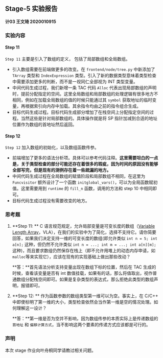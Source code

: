 ## Stage-5 实验报告

**计03  王文琦 2020010915**

### 实验内容

#### Step 11

`Step 11`  主要是引入了数组的定义， 包括了局部数组和全局数组。

- 引入数组需要在前端做更多的改变。在 `frontend/node/tree.py` 中新添加了 `TArray` 类型和 `IndexExpression` 类型。引入了新的数据类型意味着类型检查中需要添加更多的判断，而不是一视同仁全部视为 INT 类型变量。
- 中间代码生成过程，我们新增一条 TAC 代码 `Alloc` 代表出现局部数组的声明时，提前分配指定的空间。这里全局数组和局部数组的处理逻辑有很多地方不相同，例如在加载全局数组的值的时候只能通过其 `symbol` 获取地址的临时变量，再根据索引向内存中加载。其余指令均由之前的指令组合生成。
- 目标代码生成过程。目标代码生成部分增加了在栈空间上分配指定空间的过程。当然这些是针对局部数组的。具体操作就是将 SP 指针加减到合适的地址位置作为数组的首地址然后返回。

#### Step 12

`Step 12` 加入数组的初始化，以及数组函数传参。

- 前端增加了更多的语法分析项。具体可以参考代码注释。**这里需要坦白的一点是，关于类型检查的部分可能还存在着很多的瑕疵，因为时间的原因没有能够全部写完，但是现有的测例存在着一些疏漏的地方。**
- 中间代码生成过程在全局数组的赋值阶段和局部数组不相同，在这里为 `Funcvisitor` 额外设计了一个函数 `initglobal_vars()`，可以为全局函数赋初值。这里需要用到 `runtime` 的 `fill_n` 函数，调用的方法和 step 10 中相同即可。
- 目标代码生成过程没有需要改变的地方。

### 思考题

1. **Step 11: ** C 语言规范规定，允许局部变量是可变长度的数组（[Variable Length Array](https://en.wikipedia.org/wiki/Variable-length_array)，VLA），在我们的实验中为了简化，选择不支持它。请你简要回答，如果我们决定支持一维的可变长度的数组(即允许类似 `int n = 5; int a[n];` 这种，但仍然不允许类似 `int n = ...; int m = ...; int a[n][m];` 这种)，而且要求数组仍然保存在栈上（即不允许用堆上的动态内存申请，如`malloc`等来实现它），应该在现有的实现基础上做出那些改动？

   **答：**首先语法分析支持变量出现在数组下标的位置，然后在 TAC 生成的时候，查看该变量是否有 int 数值挂载，如果有的话，那么将值取出，视作普通数组分配栈空间即可。如果是复杂类型的表达式，那么拒绝此类型的数组声明，报错即可。

   

2. **Step 12: ** 作为函数参数的数组类型第一维可以为空。事实上，在 C/C++ 中即使标明了第一维的大小，类型检查依然会当作第一维是空的情况处理。如何理解这一设计？

   **答：**第一维是否为空并不影响，因为数组传参的本质实际上是传递数组的 `首地址` 和 `偏移计算方式`，当不影响这两个要素的传递方式应该都是可行的。

### 声明

本次 stage 作业向叶舟桐同学请教过相关问题。